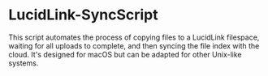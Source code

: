 # LucidLink-SyncScript
 This script automates the process of copying files to a LucidLink filespace, waiting for all uploads to complete, and then syncing the file index with the cloud. It's designed for macOS but can be adapted for other Unix-like systems.
